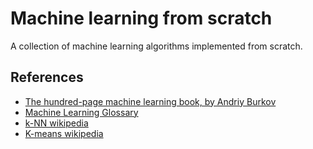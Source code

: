 # Machine learning from scratch

A collection of machine learning algorithms implemented from scratch.

## References

- [The hundred-page machine learning book, by Andriy Burkov](https://themlbook.com/)
- [Machine Learning Glossary](https://ml-cheatsheet.readthedocs.io/en/latest/index.html)
- [k-NN wikipedia](https://en.wikipedia.org/wiki/K-nearest_neighbors_algorithm)
- [K-means wikipedia](https://en.wikipedia.org/wiki/K-means_clustering)